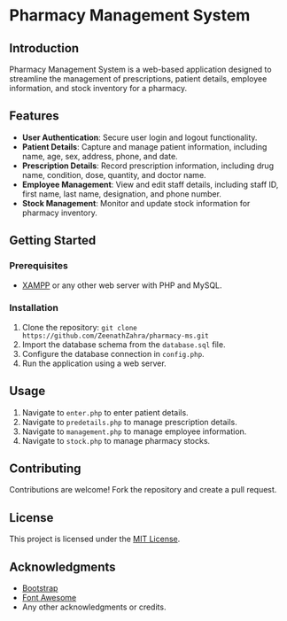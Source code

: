 # Pharmacy Management System

## Introduction

Pharmacy Management System is a web-based application designed to streamline the management of prescriptions, patient details, employee information, and stock inventory for a pharmacy.

## Features

- **User Authentication**: Secure user login and logout functionality.
- **Patient Details**: Capture and manage patient information, including name, age, sex, address, phone, and date.
- **Prescription Details**: Record prescription information, including drug name, condition, dose, quantity, and doctor name.
- **Employee Management**: View and edit staff details, including staff ID, first name, last name, designation, and phone number.
- **Stock Management**: Monitor and update stock information for pharmacy inventory.

## Getting Started

### Prerequisites

- [XAMPP](https://www.apachefriends.org/index.html) or any other web server with PHP and MySQL.

### Installation

1. Clone the repository: `git clone https://github.com/ZeenathZahra/pharmacy-ms.git`
2. Import the database schema from the `database.sql` file.
3. Configure the database connection in `config.php`.
4. Run the application using a web server.

## Usage

1. Navigate to `enter.php` to enter patient details.
2. Navigate to `predetails.php` to manage prescription details.
3. Navigate to `management.php` to manage employee information.
4. Navigate to `stock.php` to manage pharmacy stocks.

## Contributing

Contributions are welcome! Fork the repository and create a pull request.

## License

This project is licensed under the [MIT License](LICENSE).

## Acknowledgments

- [Bootstrap](https://getbootstrap.com/)
- [Font Awesome](https://fontawesome.com/)
- Any other acknowledgments or credits.

